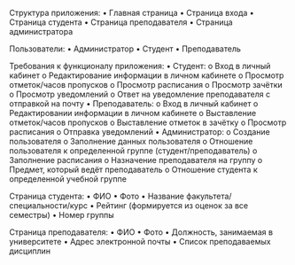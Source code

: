 Структура приложения:
  •	Главная страница
  •	Страница входа
  •	Страница студента
  •	Страница преподавателя
  •	Страница администратора
  
Пользователи:
  •	Администратор
  •	Студент
  •	Преподаватель
  
Требования к функционалу приложения:
  •	Студент:
    o	Вход в личный кабинет
    o	Редактирование информации в личном кабинете
    o	Просмотр отметок/часов пропусков
    o	Просмотр расписания
    o	Просмотр зачётки
    o	Просмотр уведомлений 
    o	Ответ на уведомление преподавателя с отправкой на почту
  •	Преподаватель:
    o	Вход в личный кабинет 
    o	Редактировании информации в личном кабинете
    o	Выставление отметок/часов пропусков 
    o	Выставление отметок в зачётку
    o	Просмотр расписания 
    o	Отправка уведомлений
  •	Администратор:
    o	Создание пользователя
    o	Заполнение данных пользователя 
    o	Отношение пользователя к определенной группе (студент/преподаватель)
    o	Заполнение расписания
    o	Назначение преподавателя на группу
    o	Предмет, который ведёт преподаватель
    o	Отношение студента к определенной учебной группе
    
Страница студента:
  •	ФИО
  •	Фото
  •	Название факультета/специальности/курс
  •	Рейтинг (формируется из оценок за все семестры)
  •	Номер группы 
  
Страница преподавателя:
  •	ФИО
  •	Фото
  •	Должность, занимаемая в университете
  •	Адрес электронной почты
  •	Список преподаваемых дисциплин
